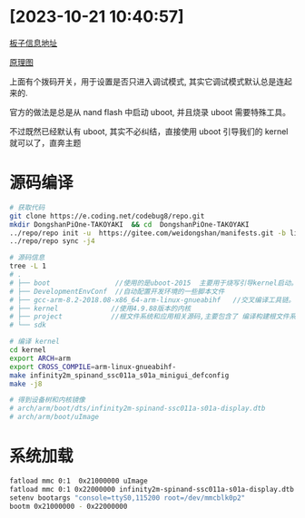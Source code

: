 

# [2023-10-21 10:40:57]

[板子信息地址](https://dongshanpi.com/DongshanPi-One/03-QuickStart/)

[原理图](https://cowtransfer.com/s/9b745ce262544c)

上面有个拨码开关，用于设置是否只进入调试模式, 其实它调试模式默认总是连起来的.


官方的做法是总是从 nand flash 中启动 uboot, 并且烧录 uboot 需要特殊工具。

不过既然已经默认有 uboot, 其实不必纠结，直接使用 uboot 引导我们的 kernel 就可以了，直奔主题

# 源码编译

```sh
# 获取代码
git clone https://e.coding.net/codebug8/repo.git
mkdir DongshanPiOne-TAKOYAKI  && cd  DongshanPiOne-TAKOYAKI
../repo/repo init -u  https://gitee.com/weidongshan/manifests.git -b linux-sdk -m  SSD202D/dongshanpi-one_takoyaki_dlc00v030.xml --no-repo-verify
../repo/repo sync -j4

# 源码信息
tree -L 1
# .
# ├── boot                //使用的是uboot-2015  主要用于烧写引导kernel启动。
# ├── DevelopmentEnvConf  //自动配置开发环境的一些脚本文件
# ├── gcc-arm-8.2-2018.08-x86_64-arm-linux-gnueabihf   //交叉编译工具链。
# ├── kernel             //使用4.9.88版本的内核
# ├── project            //根文件系统和应用相关源码,主要包含了 编译构建根文件系统 APP 并自动打包生成合适的格式用来烧写。
# └── sdk  

# 编译 kernel
cd kernel
export ARCH=arm
export CROSS_COMPILE=arm-linux-gnueabihf-
make infinity2m_spinand_ssc011a_s01a_minigui_defconfig
make -j8

# 得到设备树和内核镜像
# arch/arm/boot/dts/infinity2m-spinand-ssc011a-s01a-display.dtb
# arch/arm/boot/uImage
```

# 系统加载

```sh
fatload mmc 0:1  0x21000000 uImage
fatload mmc 0:1 0x22000000 infinity2m-spinand-ssc011a-s01a-display.dtb
setenv bootargs "console=ttyS0,115200 root=/dev/mmcblk0p2"
bootm 0x21000000 - 0x22000000
```
